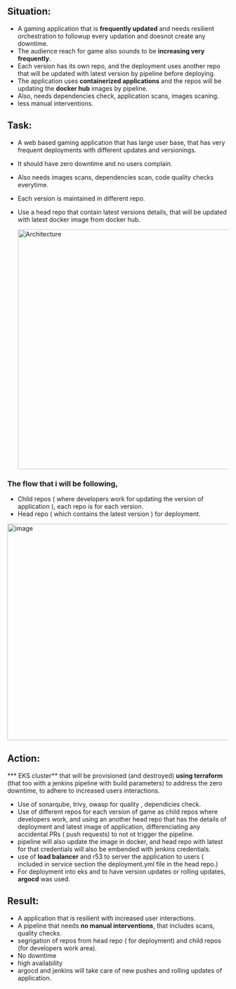## Situation:
  * A gaming application that is **frequently updated** and needs resilient orchestration to followup every updation and doesnot create any downtime.  
  * The audience reach for game also sounds to be **increasing very frequently**.
  * Each version has its own repo, and the deployment uses another repo that will be updated with latest version by pipeline before deploying.
  * The application uses **containerized applications** and the repos will be updating the **docker hub** images by pipeline.
  * Also, needs dependencies check, application scans, images scaning.
  * less manual interventions.

## Task:
  * A web based gaming application that has large user base, that has very frequent deployments with different updates and versionings.
  * It should have zero downtime and no users complain.
  * Also needs images scans, dependencies scan, code quality checks everytime.
  * Each version is maintained in different repo.
  * Use a head repo that contain latest versions details,  that will be updated with latest docker image from docker hub.

    <img width="1038" height="545" alt="Architecture" src="https://github.com/user-attachments/assets/8efe8eba-e071-4d93-ac12-bb64cc38a50b" />

 ###  The flow that i will be following,   
  * Child repos ( where developers work for updating the version of application ), each repo is for each version.  
  * Head repo ( which contains the latest version ) for deployment.

   <img width="855" height="492" alt="image" src="https://github.com/user-attachments/assets/bee6fe27-f0a9-4d3f-8a8b-5d6188c14b55" />


## Action:
  *** EKS cluster** that will be provisioned (and destroyed) **using terraform** (that too with a jenkins pipeline with build parameters) to address the zero downtime, to adhere to increased users interactions.
  * Use of sonarqube, trivy, owasp for quality , dependicies check.
  * Use of different repos for each version of game as child repos where developers work, and using an another head repo that has the details of deployment and latest image of application, 
    differenciating any accidental PRs ( push requests) to not ot trigger the pipeline.
  * pipeline will also update the image in docker, and head repo with latest for that credentials will also be embended with jenkins credentials.
  * use of **load balancer** and r53 to server the application to users ( included in service section the deployment.yml file in the head repo.)
  * For deployment into eks and to have version updates or rolling updates, **argocd** was used.
    
## Result:
  * A application that is resilient with increased user interactions.
  * A pipeline that needs **no manual interventions**, that includes scans, quality checks.
  * segrigation of repos from head repo ( for deployment) and child repos (for developers work area).
  * No downtime
  * high availability
  * argocd and jenkins will take care of new pushes  and rolling updates of application.
